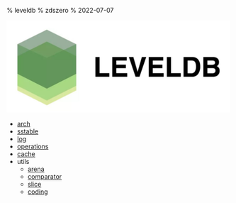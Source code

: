 % leveldb
% zdszero
% 2022-07-07

![leveldb](../../../docs/images/image_2022-07-10-20-22-12.png)

* [arch](arch.md)
* [sstable](sstable.md)
* [log](log.md)
* [operations](operations.md)
* [cache](cache.md)
* utils
    * [arena](arena.md)
    * [comparator](comparator.md)
    * [slice](slice.md)
    * [coding](coding.md)
